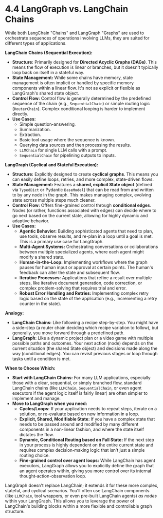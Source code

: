 # 4.4 LangGraph vs. LangChain Chains

While both LangChain "Chains" and LangGraph "Graphs" are used to orchestrate sequences of operations involving LLMs, they are suited for different types of applications.

**LangChain Chains (Sequential Execution):**

*   **Structure:** Primarily designed for **Directed Acyclic Graphs (DAGs)**. This means the flow of execution is linear or branches, but it doesn't typically loop back on itself in a stateful way.
*   **State Management:** While some chains have memory, state management is often implicit or handled by specific memory components within a linear flow. It's not as explicit or flexible as LangGraph's shared state object.
*   **Control Flow:** Control flow is generally determined by the predefined sequence of the chain (e.g., `SequentialChain`) or simple routing logic (`RouterChain`). Complex conditional looping is harder to implement directly.
*   **Use Cases:**
    *   Simple question-answering.
    *   Summarization.
    *   Extraction.
    *   Basic tool usage where the sequence is known.
    *   Querying data sources and then processing the results.
    *   `LLMChain` for single LLM calls with a prompt.
    *   `SequentialChain` for pipelining outputs to inputs.

**LangGraph (Cyclical and Stateful Execution):**

*   **Structure:** Explicitly designed to create **cyclical graphs**. This means you can easily define loops, retries, and more complex, state-driven flows.
*   **State Management:** Features a **shared, explicit State object** (defined via `TypedDict` or Pydantic `BaseModel`) that can be read from and written to by any node in the graph. This makes managing complex, evolving state across multiple steps much cleaner.
*   **Control Flow:** Offers fine-grained control through **conditional edges**. Nodes (or rather, functions associated with edges) can decide where to go next based on the current state, allowing for highly dynamic and adaptive behavior.
*   **Use Cases:**
    *   **Agentic Behavior:** Building sophisticated agents that need to plan, use tools, observe results, and re-plan in a loop until a goal is met. This is a primary use case for LangGraph.
    *   **Multi-Agent Systems:** Orchestrating conversations or collaborations between multiple specialized agents, where each agent might modify a shared state.
    *   **Human-in-the-Loop:** Implementing workflows where the graph pauses for human input or approval at certain points. The human's feedback can alter the state and subsequent flow.
    *   **Iterative Processes:** Applications that refine a result over multiple steps, like iterative document generation, code correction, or complex problem-solving that requires trial and error.
    *   **Robust Error Handling and Retries:** Implementing complex retry logic based on the state of the application (e.g., incrementing a retry counter in the state).

**Analogy:**

*   **LangChain Chains:** Like following a recipe step-by-step. You might have a side-step (a router chain deciding which recipe variation to follow), but generally, you move forward through a predefined path.
*   **LangGraph:** Like a dynamic project plan or a video game with multiple possible paths and outcomes. Your next action (node) depends on the current situation (the shared State object) and decisions made along the way (conditional edges). You can revisit previous stages or loop through tasks until a condition is met.

**When to Choose Which:**

*   **Start with LangChain Chains:** For many LLM applications, especially those with a clear, sequential, or simply branched flow, standard LangChain chains (like `LLMChain`, `SequentialChain`, or even agent executors if the agent logic itself is fairly linear) are often simpler to implement and manage.
*   **Move to LangGraph when you need:**
    *   **Cycles/Loops:** If your application needs to repeat steps, iterate on a solution, or re-evaluate based on new information in a loop.
    *   **Explicit, Shared, Modifiable State:** If you have a complex state that needs to be passed around and modified by many different components in a non-linear fashion, and where the state itself dictates the flow.
    *   **Dynamic, Conditional Routing based on Full State:** If the next step in your process is highly dependent on the entire current state and requires complex decision-making logic that isn't just a simple routing choice.
    *   **Fine-grained control over agent loops:** While LangChain has agent executors, LangGraph allows you to explicitly define the graph that an agent operates within, giving you more control over its internal thought-action-observation loop.

LangGraph doesn't replace LangChain; it extends it for these more complex, stateful, and cyclical scenarios. You'll often use LangChain components (like `LLMChain`, tool wrappers, or even pre-built LangChain agents) *as nodes* within your LangGraph. This allows you to leverage the power of LangChain's building blocks within a more flexible and controllable graph structure.
